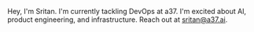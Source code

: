 Hey, I'm Sritan. I'm currently tackling DevOps at a37. I'm excited about AI, product engineering, and infrastructure. Reach out at [sritan@a37.ai](mailto:sritan@a37.ai).
